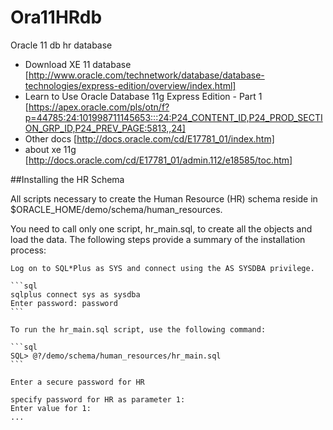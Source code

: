 Ora11HRdb
=========

Oracle 11 db hr database


* Download XE 11 database [http://www.oracle.com/technetwork/database/database-technologies/express-edition/overview/index.html]
* Learn to Use Oracle Database 11g Express Edition - Part 1  [https://apex.oracle.com/pls/otn/f?p=44785:24:101998711145653:::24:P24_CONTENT_ID,P24_PROD_SECTION_GRP_ID,P24_PREV_PAGE:5813,,24]
* Other docs [http://docs.oracle.com/cd/E17781_01/index.htm]
* about xe 11g [http://docs.oracle.com/cd/E17781_01/admin.112/e18585/toc.htm]
 

##Installing the HR Schema

All scripts necessary to create the Human Resource (HR) schema reside in $ORACLE_HOME/demo/schema/human_resources.

You need to call only one script, hr_main.sql, to create all the objects and load the data. The following steps provide a summary of the installation process:

    Log on to SQL*Plus as SYS and connect using the AS SYSDBA privilege.

    ```sql
    sqlplus connect sys as sysdba
    Enter password: password
    ```

    To run the hr_main.sql script, use the following command:

    ```sql
    SQL> @?/demo/schema/human_resources/hr_main.sql
    ```

    Enter a secure password for HR

    specify password for HR as parameter 1:
    Enter value for 1:
    ...
